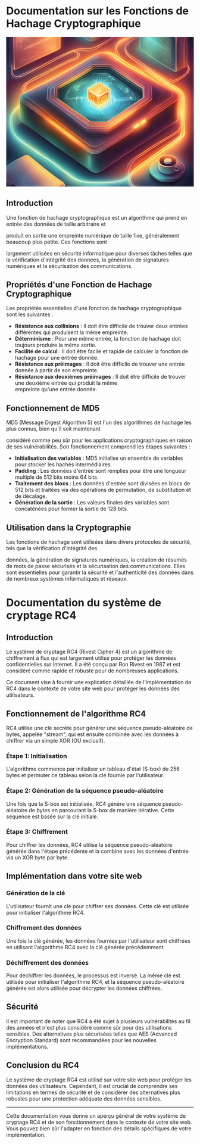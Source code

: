 # Documentation sur les Fonctions de Hachage Cryptographique

![image documentation cryptographie](./img/doc_crypto_img.png)

## Introduction
Une fonction de hachage cryptographique est un algorithme qui prend en entrée des données de taille arbitraire et

produit en sortie une empreinte numérique de taille fixe, généralement beaucoup plus petite. Ces fonctions sont

largement utilisées en sécurité informatique pour diverses tâches telles que la vérification d'intégrité des données,
la génération de signatures numériques et la sécurisation des communications.

## Propriétés d'une Fonction de Hachage Cryptographique
Les propriétés essentielles d'une fonction de hachage cryptographique sont les suivantes :
* **Résistance aux collisions** : Il doit être difficile de trouver deux entrées différentes qui produisent la même empreinte.
* **Déterminisme** : Pour une même entrée, la fonction de hachage doit toujours produire la même sortie.
* **Facilité de calcul** : Il doit être facile et rapide de calculer la fonction de hachage pour une entrée donnée.
* **Résistance aux préimages** : Il doit être difficile de trouver une entrée donnée à partir de son empreinte.
* **Résistance aux deuxièmes préimages** : Il doit être difficile de trouver une deuxième entrée qui produit la même  
  empreinte qu'une entrée donnée.

## Fonctionnement de MD5
MD5 (Message Digest Algorithm 5) est l'un des algorithmes de hachage les plus connus, bien qu'il soit maintenant


considéré comme peu sûr pour les applications cryptographiques en raison de ses vulnérabilités. Son fonctionnement
comprend les étapes suivantes :
* **Initialisation des variables** : MD5 initialise un ensemble de variables pour stocker les hachés intermédiaires.
* **Padding** : Les données d'entrée sont remplies pour être une longueur multiple de 512 bits moins 64 bits.
* **Traitement des blocs** : Les données d'entrée sont divisées en blocs de 512 bits et traitées via des opérations de permutation, de substitution et de décalage.
* **Génération de la sortie** : Les valeurs finales des variables sont concaténées pour former la sortie de 128 bits.

## Utilisation dans la Cryptographie
Les fonctions de hachage sont utilisées dans divers protocoles de sécurité, tels que la vérification d'intégrité des


données, la génération de signatures numériques, la création de résumés de mots de passe sécurisés et la sécurisation
des communications. Elles sont essentielles pour garantir la sécurité et l'authenticité des données dans de nombreux
systèmes informatiques et réseaux.



# Documentation du système de cryptage RC4

## Introduction

Le système de cryptage RC4 (Rivest Cipher 4) est un algorithme de chiffrement à flux qui est largement utilisé pour
protéger les données confidentielles sur internet. Il a été conçu par Ron Rivest en 1987 et est considéré comme rapide
et robuste pour de nombreuses applications.

Ce document vise à fournir une explication détaillée de l'implémentation de RC4 dans le contexte de votre site web pour
protéger les données des utilisateurs.

## Fonctionnement de l'algorithme RC4

RC4 utilise une clé secrète pour générer une séquence pseudo-aléatoire de bytes, appelée "stream", qui est ensuite
combinée avec les données à chiffrer via un simple XOR (OU exclusif).

### Étape 1: Initialisation

L'algorithme commence par initialiser un tableau d'état (S-box) de 256 bytes et permuter ce tableau selon la clé fournie
par l'utilisateur.

### Étape 2: Génération de la séquence pseudo-aléatoire

Une fois que la S-box est initialisée, RC4 génère une séquence pseudo-aléatoire de bytes en parcourant la S-box de
manière itérative. Cette séquence est basée sur la clé initiale.

### Étape 3: Chiffrement

Pour chiffrer les données, RC4 utilise la séquence pseudo-aléatoire générée dans l'étape précédente et la combine avec
les données d'entrée via un XOR byte par byte.

## Implémentation dans votre site web

### Génération de la clé

L'utilisateur fournit une clé pour chiffrer ses données. Cette clé est utilisée pour initialiser l'algorithme RC4.

### Chiffrement des données

Une fois la clé générée, les données fournies par l'utilisateur sont chiffrées en utilisant l'algorithme RC4 avec la
clé générée précédemment.

### Déchiffrement des données

Pour déchiffrer les données, le processus est inversé. La même clé est utilisée pour initialiser l'algorithme RC4, et la
séquence pseudo-aléatoire générée est alors utilisée pour décrypter les données chiffrées.

## Sécurité

Il est important de noter que RC4 a été sujet à plusieurs vulnérabilités au fil des années et n'est plus considéré comme
sûr pour des utilisations sensibles. Des alternatives plus sécurisées telles que AES (Advanced Encryption Standard) sont
recommandées pour les nouvelles implémentations.

## Conclusion du RC4

Le système de cryptage RC4 est utilisé sur votre site web pour protéger les données des utilisateurs. Cependant, il est
crucial de comprendre ses limitations en termes de sécurité et de considérer des alternatives plus robustes pour une
protection adéquate des données sensibles.

---

Cette documentation vous donne un aperçu général de votre système de cryptage RC4 et de son fonctionnement dans le
contexte de votre site web. Vous pouvez bien sûr l'adapter en fonction des détails spécifiques de votre implémentation.